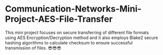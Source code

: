 # Communication-Networks-Mini-Project-AES-File-Transfer
This mini project focuses on secure transferring of different file formats using AES Encryption/Decryption method and it also employs Blake2 secure hashing algorithms to calculate checksum to ensure successful transmission of files. 😎😎😎
